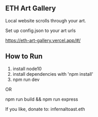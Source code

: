 
 ## ETH Art Gallery


Local website scrolls through your art.  

Set up config.json to your art urls 

https://eth-art-gallery.vercel.app/#/ 


  
## How to Run
1. install node10
2. install dependencies with 'npm install'
3. npm run dev

OR 

npm run build && npm run express

 
 
 If you like, donate to: infernaltoast.eth
